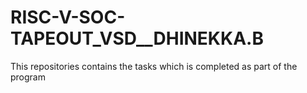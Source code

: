 # RISC-V-SOC-TAPEOUT_VSD__DHINEKKA.B
This repositories contains the tasks which is completed as part of the program
